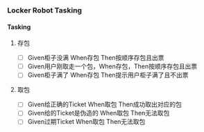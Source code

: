 ### Locker Robot Tasking

#### Tasking

1. 存包

   - [ ] Given柜子没满 When存包 Then按顺序存包且出票
   - [ ] Given用户刚取走一个包，When存包，Then按顺序存包且出票
   - [ ] Given柜子满了 When存包 Then提示用户柜子满了且不出票

2. 取包

   - [ ] Given给正确的Ticket When取包 Then成功取出对应的包
   - [ ] Given给的Ticket是伪造的 When取包 Then无法取包
   - [ ] Given过期Ticket When取包 Then无法取包
